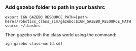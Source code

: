 ### Add gazebo folder to path in your bashrc
```
export IGN_GAZEBO_RESOURCE_PATH=[path-here]/robotics_class_sim/gazebo:$IGN_GAZEBO_RESOURCE_PATH
source ~/.bashrc
```

Then gazebo with the class world using the command:
```
ign gazebo class-world.sdf
```
